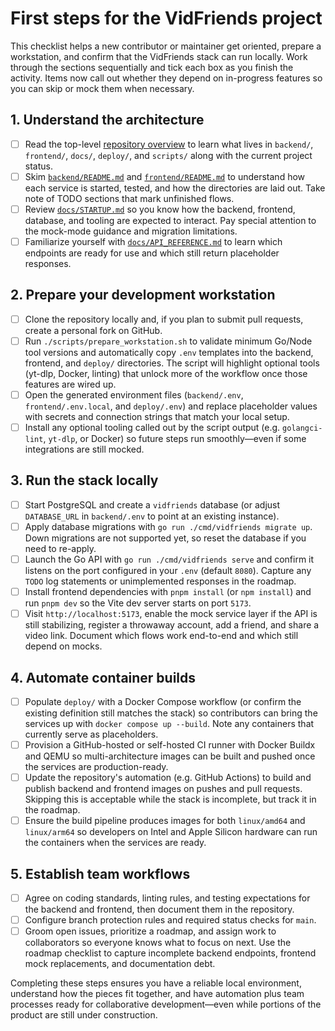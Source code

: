 # First steps for the VidFriends project

This checklist helps a new contributor or maintainer get oriented, prepare a workstation, and confirm that the VidFriends stack
can run locally. Work through the sections sequentially and tick each box as you finish the activity. Items now call out whether
they depend on in-progress features so you can skip or mock them when necessary.

## 1. Understand the architecture

- [ ] Read the top-level [repository overview](../README.md) to learn what lives
      in `backend/`, `frontend/`, `docs/`, `deploy/`, and `scripts/` along with the current project status.
- [ ] Skim [`backend/README.md`](../backend/README.md) and
      [`frontend/README.md`](../frontend/README.md) to understand how each
      service is started, tested, and how the directories are laid out. Take note of TODO sections that mark unfinished flows.
- [ ] Review [`docs/STARTUP.md`](STARTUP.md) so you know how the backend,
      frontend, database, and tooling are expected to interact. Pay special attention to the mock-mode guidance and migration
      limitations.
- [ ] Familiarize yourself with [`docs/API_REFERENCE.md`](API_REFERENCE.md) to learn which endpoints are ready for use and which
      still return placeholder responses.

## 2. Prepare your development workstation

- [ ] Clone the repository locally and, if you plan to submit pull requests,
      create a personal fork on GitHub.
- [ ] Run `./scripts/prepare_workstation.sh` to validate minimum Go/Node tool
      versions and automatically copy `.env` templates into the backend,
      frontend, and `deploy/` directories. The script will highlight optional
      tools (yt-dlp, Docker, linting) that unlock more of the workflow once
      those features are wired up.
- [ ] Open the generated environment files (`backend/.env`,
      `frontend/.env.local`, and `deploy/.env`) and replace placeholder values
      with secrets and connection strings that match your local setup.
- [ ] Install any optional tooling called out by the script output (e.g.
      `golangci-lint`, `yt-dlp`, or Docker) so future steps run smoothly—even if
      some integrations are still mocked.

## 3. Run the stack locally

- [ ] Start PostgreSQL and create a `vidfriends` database (or adjust
      `DATABASE_URL` in `backend/.env` to point at an existing instance).
- [ ] Apply database migrations with `go run ./cmd/vidfriends migrate up`. Down migrations are not supported yet, so reset the
      database if you need to re-apply.
- [ ] Launch the Go API with `go run ./cmd/vidfriends serve` and confirm it
      listens on the port configured in your `.env` (default `8080`). Capture any
      `TODO` log statements or unimplemented responses in the roadmap.
- [ ] Install frontend dependencies with `pnpm install` (or `npm install`) and
      run `pnpm dev` so the Vite dev server starts on port `5173`.
- [ ] Visit `http://localhost:5173`, enable the mock service layer if the API is
      still stabilizing, register a throwaway account, add a friend, and share a
      video link. Document which flows work end-to-end and which still depend on
      mocks.

## 4. Automate container builds

- [ ] Populate `deploy/` with a Docker Compose workflow (or confirm the existing
      definition still matches the stack) so contributors can bring the services
      up with `docker compose up --build`. Note any containers that currently serve as placeholders.
- [ ] Provision a GitHub-hosted or self-hosted CI runner with Docker Buildx and
      QEMU so multi-architecture images can be built and pushed once the services are production-ready.
- [ ] Update the repository's automation (e.g. GitHub Actions) to build and
      publish backend and frontend images on pushes and pull requests. Skipping this is acceptable while the stack is incomplete,
      but track it in the roadmap.
- [ ] Ensure the build pipeline produces images for both `linux/amd64` and
      `linux/arm64` so developers on Intel and Apple Silicon hardware can run
      the containers when the services are ready.

## 5. Establish team workflows

- [ ] Agree on coding standards, linting rules, and testing expectations for the
      backend and frontend, then document them in the repository.
- [ ] Configure branch protection rules and required status checks for `main`.
- [ ] Groom open issues, prioritize a roadmap, and assign work to collaborators
      so everyone knows what to focus on next. Use the roadmap checklist to capture incomplete backend endpoints, frontend mock
      replacements, and documentation debt.

Completing these steps ensures you have a reliable local environment, understand
how the pieces fit together, and have automation plus team processes ready for
collaborative development—even while portions of the product are still under construction.
